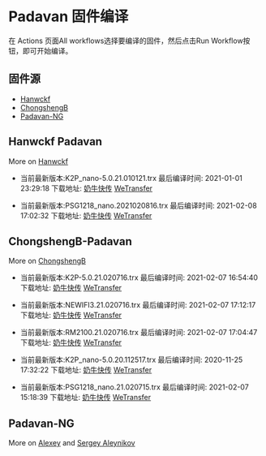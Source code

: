 # Padavan 固件编译
在 Actions 页面All workflows选择要编译的固件，然后点击Run Workflow按钮，即可开始编译。
## 固件源

- [Hanwckf](#Hanwckf-Padavan)
- [ChongshengB](#ChongshengB-Padavan)
- [Padavan-NG](#Padavan-NG)

## Hanwckf Padavan
More on [Hanwckf](https://github.com/hanwckf/rt-n56u/)

* 当前最新版本:K2P_nano-5.0.21.010121.trx  最后编译时间: 2021-01-01 23:29:18  下载地址: [奶牛快传](https://cowtransfer.com/s/4e616461205445)  [WeTransfer](https://we.tl/t-Rv6CUFUIr9)

* 当前最新版本:PSG1218_nano.2021020816.trx  最后编译时间: 2021-02-08 17:02:32  下载地址: [奶牛快传](https://cowtransfer.com/s/b2468718fc6b42)  [WeTransfer](https://we.tl/t-XBbAr5GFK8)


















## ChongshengB-Padavan
More on [ChongshengB](https://github.com/chongshengB/rt-n56u)



* 当前最新版本:K2P-5.0.21.020716.trx  最后编译时间: 2021-02-07 16:54:40  下载地址: [奶牛快传](https://cowtransfer.com/s/c6c1afcd00ba4f)  [WeTransfer](https://we.tl/t-r7AbC78qBu)

* 当前最新版本:NEWIFI3.21.020716.trx  最后编译时间: 2021-02-07 17:12:17  下载地址: [奶牛快传](https://cowtransfer.com/s/72b7ed3fe11044)  [WeTransfer](https://we.tl/t-lXuJd6eBtY)

* 当前最新版本:RM2100.21.020716.trx  最后编译时间: 2021-02-07 17:04:47  下载地址: [奶牛快传](https://cowtransfer.com/s/19f03b64237b46)  [WeTransfer](https://we.tl/t-gTEsxfLCnr)

* 当前最新版本:K2P_nano-5.0.20.112517.trx  最后编译时间: 2020-11-25 17:32:22  下载地址: [奶牛快传](https://cowtransfer.com/s/4c9b5eec138d45)  [WeTransfer](https://we.tl/t-FQvyJVhfQP)

* 当前最新版本:PSG1218_nano.21.020715.trx  最后编译时间: 2021-02-07 15:18:39  下载地址: [奶牛快传](https://cowtransfer.com/s/0df559c997d847)  [WeTransfer](https://we.tl/t-h3cZZXmVTT)













## Padavan-NG
More on [Alexey](https://gitlab.com/dm38/padavan-ng) and [Sergey Aleynikov](https://github.com/dur-randir/padavan-ng)
